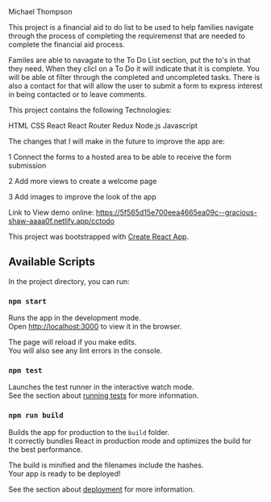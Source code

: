 
Michael Thompson

This project is a financial aid to do list to be used to help families navigate through the process of completing the requiremenst that are needed to complete the financial aid process. 

Familes are able to navagate to the To Do List section, put the to's in that they need.  When they clicl on a To Do it will indicate that it is complete.  You will be able ot filter through the completed and uncompleted tasks.  There is also a contact for that will allow the user to submit a form to express interest in being contacted or to leave comments.

This project contains the following Technologies:

HTML
CSS
React 
React Router
Redux
Node.js
Javascript

The changes that I will make in the future to improve the app are:

1 Connect the forms to a hosted area to be able to receive the form submission

2 Add more views to create a welcome page

3 Add images to improve the look of the app

Link to View demo online:  https://5f565d15e700eea4665ea09c--gracious-shaw-aaaa0f.netlify.app/cctodo




This project was bootstrapped with [Create React App](https://github.com/facebook/create-react-app).

## Available Scripts

In the project directory, you can run:

### `npm start`

Runs the app in the development mode.<br />
Open [http://localhost:3000](http://localhost:3000) to view it in the browser.

The page will reload if you make edits.<br />
You will also see any lint errors in the console.

### `npm test`

Launches the test runner in the interactive watch mode.<br />
See the section about [running tests](https://facebook.github.io/create-react-app/docs/running-tests) for more information.

### `npm run build`

Builds the app for production to the `build` folder.<br />
It correctly bundles React in production mode and optimizes the build for the best performance.

The build is minified and the filenames include the hashes.<br />
Your app is ready to be deployed!

See the section about [deployment](https://facebook.github.io/create-react-app/docs/deployment) for more information.


